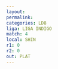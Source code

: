 ```yaml
---
layout: 
permalink: 
categories: LD8
liga: LIGA INDIGO
match: 4
local: SHIN
r1: 0
r2: 0
out: PLAT
---
```

